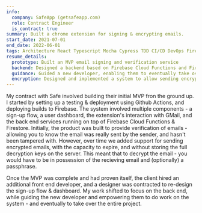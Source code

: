 ```yaml
---
info:
  company: SafeApp (getsafeapp.com)
  role: Contract Engineer
  is_contract: true
summary: Built a chrome extension for signing & encrypting emails.
start_date: 2021-07-01
end_date: 2022-06-01
tags: Architecture React Typescript Mocha Cypress TDD CI/CD DevOps Firebase Twilio OpenPGP Encryption Chrome-Extensions GMail front-end  nodejs back-end full-stack HTML css redux
resume_details:
  prototype: Built an MVP email signing and verification service
  backend: Designed a backend based on Firebase Cloud Functions and Firestore
  guidance: Guided a new developer, enabling them to eventually take over the project
  encryption: Designed and implemented a system to allow sending encrypted emails without allowing any individual part of the system access to the full decryption information
---
```


My contract with Safe involved building their initial MVP fron the ground up. I started by setting up a testing & deployment using Github Actions, and deploying builds to Firebase. The system involved multiple components - a sign-up flow, a user dashboard, the extension's interaction with GMail, and the back end services running on top of Firebase Cloud Functions & Firestore. Initially, the product was built to provide verification of emails - allowing you to know the email was really sent by the sender, and hasn't been tampered with. However, over time we added support for sending encrypted emails, with the capacity to expire, and without storing the full decryption keys on the server. This meant that to decrypt the email - you would have to be in possession of the recieving email and (optionally) a passphrase.

Once the MVP was complete and had proven itself, the client hired an additional front end developer, and a designer was contracted to re-design the sign-up flow & dashboard. My work shifted to focus on the back end, while guiding the new developer and empowering them to do work on the system - and eventually to take over the entire project.

